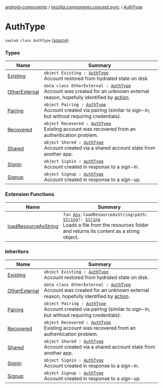 [android-components](../../index.md) / [mozilla.components.concept.sync](../index.md) / [AuthType](./index.md)

# AuthType

`sealed class AuthType` [(source)](https://github.com/mozilla-mobile/android-components/blob/master/components/concept/sync/src/main/java/mozilla/components/concept/sync/OAuthAccount.kt#L63)

### Types

| Name | Summary |
|---|---|
| [Existing](-existing.md) | `object Existing : `[`AuthType`](./index.md)<br>Account restored from hydrated state on disk. |
| [OtherExternal](-other-external/index.md) | `data class OtherExternal : `[`AuthType`](./index.md)<br>Account was created for an unknown external reason, hopefully identified by [action](-other-external/action.md). |
| [Pairing](-pairing.md) | `object Pairing : `[`AuthType`](./index.md)<br>Account created via pairing (similar to sign-in, but without requiring credentials). |
| [Recovered](-recovered.md) | `object Recovered : `[`AuthType`](./index.md)<br>Existing account was recovered from an authentication problem. |
| [Shared](-shared.md) | `object Shared : `[`AuthType`](./index.md)<br>Account created via a shared account state from another app. |
| [Signin](-signin.md) | `object Signin : `[`AuthType`](./index.md)<br>Account created in response to a sign-in. |
| [Signup](-signup.md) | `object Signup : `[`AuthType`](./index.md)<br>Account created in response to a sign-up. |

### Extension Functions

| Name | Summary |
|---|---|
| [loadResourceAsString](../../mozilla.components.support.test.file/kotlin.-any/load-resource-as-string.md) | `fun `[`Any`](https://kotlinlang.org/api/latest/jvm/stdlib/kotlin/-any/index.html)`.loadResourceAsString(path: `[`String`](https://kotlinlang.org/api/latest/jvm/stdlib/kotlin/-string/index.html)`): `[`String`](https://kotlinlang.org/api/latest/jvm/stdlib/kotlin/-string/index.html)<br>Loads a file from the resources folder and returns its content as a string object. |

### Inheritors

| Name | Summary |
|---|---|
| [Existing](-existing.md) | `object Existing : `[`AuthType`](./index.md)<br>Account restored from hydrated state on disk. |
| [OtherExternal](-other-external/index.md) | `data class OtherExternal : `[`AuthType`](./index.md)<br>Account was created for an unknown external reason, hopefully identified by [action](-other-external/action.md). |
| [Pairing](-pairing.md) | `object Pairing : `[`AuthType`](./index.md)<br>Account created via pairing (similar to sign-in, but without requiring credentials). |
| [Recovered](-recovered.md) | `object Recovered : `[`AuthType`](./index.md)<br>Existing account was recovered from an authentication problem. |
| [Shared](-shared.md) | `object Shared : `[`AuthType`](./index.md)<br>Account created via a shared account state from another app. |
| [Signin](-signin.md) | `object Signin : `[`AuthType`](./index.md)<br>Account created in response to a sign-in. |
| [Signup](-signup.md) | `object Signup : `[`AuthType`](./index.md)<br>Account created in response to a sign-up. |
